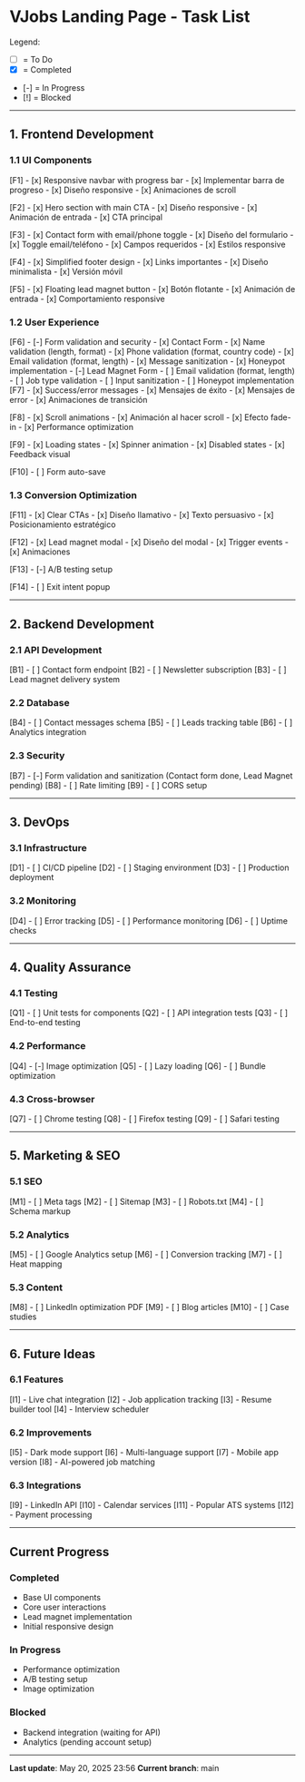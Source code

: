 # VJobs Landing Page - Task List

Legend:
- [ ] = To Do
- [x] = Completed
- [-] = In Progress
- [!] = Blocked

---

## 1. Frontend Development

### 1.1 UI Components
[F1] - [x] Responsive navbar with progress bar
    - [x] Implementar barra de progreso
    - [x] Diseño responsive
    - [x] Animaciones de scroll

[F2] - [x] Hero section with main CTA
    - [x] Diseño responsive
    - [x] Animación de entrada
    - [x] CTA principal

[F3] - [x] Contact form with email/phone toggle
    - [x] Diseño del formulario
    - [x] Toggle email/teléfono
    - [x] Campos requeridos
    - [x] Estilos responsive

[F4] - [x] Simplified footer design
    - [x] Links importantes
    - [x] Diseño minimalista
    - [x] Versión móvil

[F5] - [x] Floating lead magnet button
    - [x] Botón flotante
    - [x] Animación de entrada
    - [x] Comportamiento responsive

### 1.2 User Experience
[F6] - [-] Form validation and security
    - [x] Contact Form
        - [x] Name validation (length, format)
        - [x] Phone validation (format, country code)
        - [x] Email validation (format, length)
        - [x] Message sanitization
        - [x] Honeypot implementation
    - [-] Lead Magnet Form
        - [ ] Email validation (format, length)
        - [ ] Job type validation
        - [ ] Input sanitization
        - [ ] Honeypot implementation
[F7] - [x] Success/error messages
    - [x] Mensajes de éxito
    - [x] Mensajes de error
    - [x] Animaciones de transición

[F8] - [x] Scroll animations
    - [x] Animación al hacer scroll
    - [x] Efecto fade-in
    - [x] Performance optimization

[F9] - [x] Loading states
    - [x] Spinner animation
    - [x] Disabled states
    - [x] Feedback visual

[F10] - [ ] Form auto-save

### 1.3 Conversion Optimization
[F11] - [x] Clear CTAs
    - [x] Diseño llamativo
    - [x] Texto persuasivo
    - [x] Posicionamiento estratégico

[F12] - [x] Lead magnet modal
    - [x] Diseño del modal
    - [x] Trigger events
    - [x] Animaciones

[F13] - [-] A/B testing setup

[F14] - [ ] Exit intent popup

---

## 2. Backend Development

### 2.1 API Development
[B1] - [ ] Contact form endpoint
[B2] - [ ] Newsletter subscription
[B3] - [ ] Lead magnet delivery system

### 2.2 Database
[B4] - [ ] Contact messages schema
[B5] - [ ] Leads tracking table
[B6] - [ ] Analytics integration

### 2.3 Security
[B7] - [-] Form validation and sanitization (Contact form done, Lead Magnet pending)
[B8] - [ ] Rate limiting
[B9] - [ ] CORS setup

---

## 3. DevOps

### 3.1 Infrastructure
[D1] - [ ] CI/CD pipeline
[D2] - [ ] Staging environment
[D3] - [ ] Production deployment

### 3.2 Monitoring
[D4] - [ ] Error tracking
[D5] - [ ] Performance monitoring
[D6] - [ ] Uptime checks

---

## 4. Quality Assurance

### 4.1 Testing
[Q1] - [ ] Unit tests for components
[Q2] - [ ] API integration tests
[Q3] - [ ] End-to-end testing

### 4.2 Performance
[Q4] - [-] Image optimization
[Q5] - [ ] Lazy loading
[Q6] - [ ] Bundle optimization

### 4.3 Cross-browser
[Q7] - [ ] Chrome testing
[Q8] - [ ] Firefox testing
[Q9] - [ ] Safari testing

---

## 5. Marketing & SEO

### 5.1 SEO
[M1] - [ ] Meta tags
[M2] - [ ] Sitemap
[M3] - [ ] Robots.txt
[M4] - [ ] Schema markup

### 5.2 Analytics
[M5] - [ ] Google Analytics setup
[M6] - [ ] Conversion tracking
[M7] - [ ] Heat mapping

### 5.3 Content
[M8] - [ ] LinkedIn optimization PDF
[M9] - [ ] Blog articles
[M10] - [ ] Case studies

---

## 6. Future Ideas

### 6.1 Features
[I1] - Live chat integration
[I2] - Job application tracking
[I3] - Resume builder tool
[I4] - Interview scheduler

### 6.2 Improvements
[I5] - Dark mode support
[I6] - Multi-language support
[I7] - Mobile app version
[I8] - AI-powered job matching

### 6.3 Integrations
[I9] - LinkedIn API
[I10] - Calendar services
[I11] - Popular ATS systems
[I12] - Payment processing

---

## Current Progress

### Completed 
- Base UI components
- Core user interactions
- Lead magnet implementation
- Initial responsive design

### In Progress 
- Performance optimization
- A/B testing setup
- Image optimization

### Blocked 
- Backend integration (waiting for API)
- Analytics (pending account setup)

---

**Last update**: May 20, 2025 23:56
**Current branch**: main
